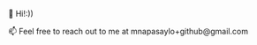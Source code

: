 👋 Hi!:))
<p>
📫 Feel free to reach out to me at mnapasaylo+github@gmail.com
</p>

<!---
MariaNicosAlain/MariaNicosAlain is a ✨ special ✨ repository because its `README.md` (this file) appears on your GitHub profile.
You can click the Preview link to take a look at your changes.
--->

